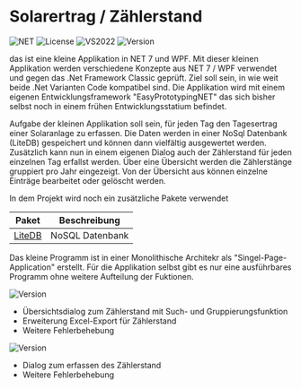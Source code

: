 # Solarertrag / Zählerstand

![NET](https://img.shields.io/badge/NET-7.0-green.svg)
![License](https://img.shields.io/badge/License-MIT-blue.svg)
![VS2022](https://img.shields.io/badge/Visual%20Studio-2022-white.svg)
![Version](https://img.shields.io/badge/Version-1.2.2025.10-yellow.svg)

das ist eine kleine Applikation in NET 7 und WPF. Mit dieser kleinen Applikation werden verschiedene Konzepte aus NET 7 / WPF verwendet und gegen das .Net Framework Classic geprüft. Ziel soll sein, in wie weit beide .Net Varianten Code kompatibel sind. Die Applikation wird mit einem eigenen Entwicklungsframework "EasyPrototypingNET" das sich bisher  selbst noch in einem frühen Entwicklungsstatium befindet.

Aufgabe der kleinen Applikation soll sein, für jeden Tag den Tagesertrag einer Solaranlage zu erfassen. Die Daten werden in einer NoSql Datenbank (LiteDB) gespeichert und können dann vielfältig ausgewertet werden.</br>
Zusätzlich kann nun in einem eigenen Dialog auch der Zählerstand für jeden einzelnen Tag erfallst werden. Über eine Übersicht werden die Zählerstänge gruppiert pro Jahr eingezeigt. Von der Übersicht aus können einzelne Einträge bearbeitet oder gelöscht werden.

In dem Projekt wird noch ein zusätzliche Pakete verwendet

| Paket | Beschreibung |
|:---:|:---:|
| [LiteDB](https://github.com/mbdavid/LiteDB) | NoSQL Datenbank |

Das kleine Programm ist in einer Monolithische Architekr als "Singel-Page-Application" erstellt. Für die Applikation selbst gibt es nur eine ausführbares Programm ohne weitere Aufteilung der Fuktionen.

![Version](https://img.shields.io/badge/Version-1.2.2025.10-yellow.svg)</br>
- Übersichtsdialog zum Zählerstand mit Such- und Gruppierungsfunktion
- Erweiterung Excel-Export für Zählerstand
- Weitere Fehlerbehebung

![Version](https://img.shields.io/badge/Version-1.1.2025.6-yellow.svg)</br>
- Dialog zum erfassen des Zählerstand
- Weitere Fehlerbehebung
